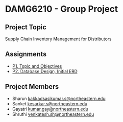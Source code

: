 # DAMG6210 - Group Project

## Project Topic

Supply Chain Inventory Management for Distributors

## Assignments

- [P1. Topic and Objectives](P1.%20Topic%20and%20Objectives.md)
- [P2. Database Design, Initial ERD](P2.%20Database%20Design,%20Initial%20ERD.md)

## Project Members
- Sharun kakkadsasikumar.s@northeastern.edu
- Sanket kesarkar.s@northeastern.edu 
- Gayatri kumar.gay@northeastern.edu
- Shruthi venkatesh.sh@northeastern.edu
